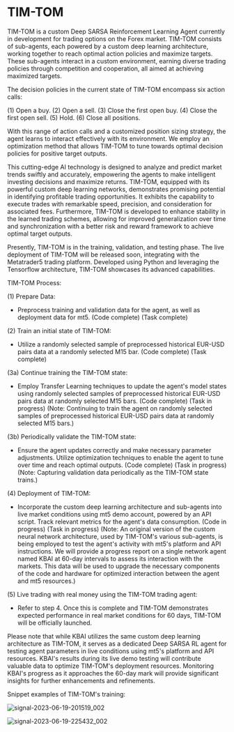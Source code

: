 # TIM-TOM

TIM-TOM is a custom Deep SARSA Reinforcement Learning Agent currently in development for trading options on the Forex market. TIM-TOM consists of sub-agents, each powered by a custom deep learning architecture, working together to reach optimal action policies and maximize targets. These sub-agents interact in a custom environment, earning diverse trading policies through competition and cooperation, all aimed at achieving maximized targets.

The decision policies in the current state of TIM-TOM encompass six action calls:

(1) Open a buy.
(2) Open a sell.
(3) Close the first open buy.
(4) Close the first open sell.
(5) Hold.
(6) Close all positions.


With this range of action calls and a customized position sizing strategy, the agent learns to interact effectively with its environment. We employ an optimization method that allows TIM-TOM to tune towards optimal decision policies for positive target outputs.

This cutting-edge AI technology is designed to analyze and predict market trends swiftly and accurately, empowering the agents to make intelligent investing decisions and maximize returns. TIM-TOM, equipped with its powerful custom deep learning networks, demonstrates promising potential in identifying profitable trading opportunities. It exhibits the capability to execute trades with remarkable speed, precision, and consideration for associated fees. Furthermore, TIM-TOM is developed to enhance stability in the learned trading schemes, allowing for improved generalization over time and synchronization with a better risk and reward framework to achieve optimal target outputs.

Presently, TIM-TOM is in the training, validation, and testing phase. The live deployment of TIM-TOM will be released soon, integrating with the Metatrader5 trading platform. Developed using Python and leveraging the Tensorflow architecture, TIM-TOM showcases its advanced capabilities.

TIM-TOM Process:

(1) Prepare Data:

- Preprocess training and validation data for the agent, as well as deployment data for mt5. (Code complete) (Task complete)

(2) Train an initial state of TIM-TOM:

- Utilize a randomly selected sample of preprocessed historical EUR-USD pairs data at a randomly selected M15 bar. (Code complete) (Task complete)

(3a) Continue training the TIM-TOM state:

- Employ Transfer Learning techniques to update the agent's model states using randomly selected samples of preprocessed historical EUR-USD pairs data at randomly selected M15 bars. (Code complete) (Task in progress) (Note: Continuing to train the agent on randomly selected samples of preprocessed historical EUR-USD pairs data at randomly selected M15 bars.)

(3b) Periodically validate the TIM-TOM state:

- Ensure the agent updates correctly and make necessary parameter adjustments. Utilize optimization techniques to enable the agent to tune over time and reach optimal outputs. (Code complete) (Task in progress) (Note: Capturing validation data periodically as the TIM-TOM state trains.)

(4) Deployment of TIM-TOM:

- Incorporate the custom deep learning architecture and sub-agents into live market conditions using mt5 demo account, powered by an API script. Track relevant metrics for the agent's data consumption. (Code in progress) (Task in progress) (Note: An original version of the custom neural network architecture, used by TIM-TOM's various sub-agents, is being employed to test the agent's activity with mt5's platform and API instructions. We will provide a progress report on a single network agent named KBAI at 60-day intervals to assess its interaction with the markets. This data will be used to upgrade the necessary components of the code and hardware for optimized interaction between the agent and mt5 resources.)

(5) Live trading with real money using the TIM-TOM trading agent:

- Refer to step 4. Once this is complete and TIM-TOM demonstrates expected performance in real market conditions for 60 days, TIM-TOM will be officially launched.

Please note that while KBAI utilizes the same custom deep learning architecture as TIM-TOM, it serves as a dedicated Deep SARSA RL agent for testing agent parameters in live conditions using mt5's platform and API resources. KBAI's results during its live demo testing will contribute valuable data to optimize TIM-TOM's deployment resources. Monitoring KBAI's progress as it approaches the 60-day mark will provide significant insights for further enhancements and refinements.

Snippet examples of TIM-TOM's training: 

![signal-2023-06-19-201519_002](https://github.com/jkorn81/TIM-TOM/assets/47157865/935c26a2-82c1-43c5-b68e-b0a4eb8560b1)

![signal-2023-06-19-225432_002](https://github.com/jkorn81/TIM-TOM/assets/47157865/733fb396-d83f-43f0-a1be-def4856d1a3a)

